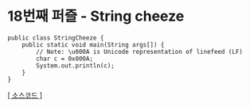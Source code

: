 # 18번째 퍼즐 - String cheeze

```{.java}
public class StringCheeze {
	public static void main(String args[]) {
		// Note: \u000A is Unicode representation of linefeed (LF)
		char c = 0x000A;
		System.out.println(c);
	}
}
```



[[ 소스코드 ]](https://github.com/bbubbush/java_puzzlers/blob/master/Part2_%EB%AC%B8%EC%9E%90%ED%8D%BC%EC%A6%90/java/LinePrinter.java)